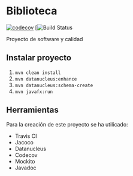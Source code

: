 # Biblioteca
[![codecov](https://codecov.io/gh/acanod/Biblioteca/branch/master/graph/badge.svg)](https://codecov.io/gh/acanod/Biblioteca)
[![Build Status](https://travis-ci.org/acanod/Biblioteca.svg?branch=master)

Proyecto de software y calidad

## Instalar proyecto

1. `mvn clean install`
2. `mvn datanucleus:enhance`
3. `mvn datanucleus:schema-create`
4. `mvn javafx:run`

## Herramientas
Para la creación de este proyecto se ha utilicado:
- Travis CI
- Jacoco
- Datanucleus
- Codecov
- Mockito
- Javadoc
